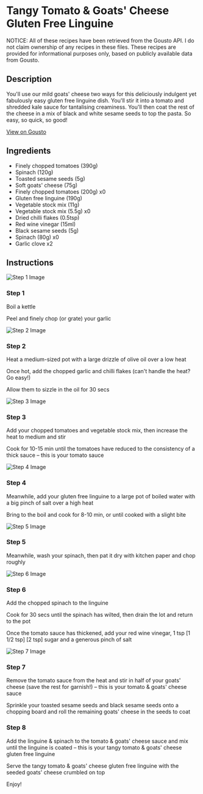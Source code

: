 # Tangy Tomato & Goats' Cheese Gluten Free Linguine

NOTICE: All of these recipes have been retrieved from the Gousto API. I do not claim ownership of any recipes in these files. These recipes are provided for informational purposes only, based on publicly available data from Gousto.

## Description

You'll use our mild goats' cheese two ways for this deliciously indulgent yet fabulously easy gluten free linguine dish. You'll stir it into a tomato and shredded kale sauce for tantalising creaminess. You'll then coat the rest of the cheese in a mix of black and white sesame seeds to top the pasta. So easy, so quick, so good!

[View on Gousto](https://www.gousto.co.uk/recipes/cookbook/tangy-tomato-goats-cheese-gluten-free-linguine)

## Ingredients

- Finely chopped tomatoes (390g)
- Spinach (120g)
- Toasted sesame seeds (5g)
- Soft goats' cheese (75g)
- Finely chopped tomatoes (200g) x0
- Gluten free linguine (190g)
- Vegetable stock mix (11g)
- Vegetable stock mix (5.5g) x0
- Dried chilli flakes (0.5tsp)
- Red wine vinegar (15ml)
- Black sesame seeds (5g)
- Spinach (80g) x0
- Garlic clove x2

## Instructions

![Step 1 Image](https://production-media.gousto.co.uk/cms/recipe-step-image/step-1-1697643914023-x200.jpg)

### Step 1

Boil a kettle

Peel and finely chop (or grate) your garlic

![Step 2 Image](https://production-media.gousto.co.uk/cms/recipe-step-image/step-2-1697643917290-x200.jpg)

### Step 2

Heat a medium-sized pot with a large drizzle of olive oil over a low heat

Once hot, add the chopped garlic and chilli flakes (can't handle the heat? Go easy!)

Allow them to sizzle in the oil for 30 secs

![Step 3 Image](https://production-media.gousto.co.uk/cms/recipe-step-image/step-3-1697643922094-x200.jpg)

### Step 3

Add your chopped tomatoes and vegetable stock mix, then increase the heat to medium and stir

Cook for 10-15 min until the tomatoes have reduced to the consistency of a thick sauce – this is your tomato sauce

![Step 4 Image](https://production-media.gousto.co.uk/cms/recipe-step-image/step-4-1697643925672-x200.jpg)

### Step 4

Meanwhile, add your gluten free linguine to a large pot of boiled water with a big pinch of salt over a high heat

Bring to the boil and cook for 8-10 min, or until cooked with a slight bite

![Step 5 Image](https://production-media.gousto.co.uk/cms/recipe-step-image/step-5-1697643929582-x200.jpg)

### Step 5

Meanwhile, wash your spinach, then pat it dry with kitchen paper and chop roughly

![Step 6 Image](https://production-media.gousto.co.uk/cms/recipe-step-image/step-6-1697643933720-x200.jpg)

### Step 6

Add the chopped spinach to the linguine

Cook for 30 secs until the spinach has wilted, then drain the lot and return to the pot

Once the tomato sauce has thickened, add your red wine vinegar, 1 tsp [1 1/2 tsp] [2 tsp] sugar and a generous pinch of salt

![Step 7 Image](https://production-media.gousto.co.uk/cms/recipe-step-image/step-7-1697643937395-x200.jpg)

### Step 7

Remove the tomato sauce from the heat and stir in half of your goats' cheese (save the rest for garnish!) – this is your tomato & goats' cheese sauce

Sprinkle your toasted sesame seeds and black sesame seeds onto a chopping board and roll the remaining goats' cheese in the seeds to coat

### Step 8

Add the linguine & spinach to the tomato & goats' cheese sauce and mix until the linguine is coated – this is your tangy tomato & goats' cheese gluten free linguine

Serve the tangy tomato & goats' cheese gluten free linguine with the seeded goats' cheese crumbled on top

Enjoy!

